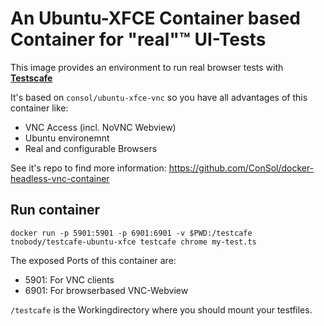 # An Ubuntu-XFCE Container based Container for "real"™ UI-Tests

This image provides an environment to run real browser tests with **[Testscafe](http://devexpress.github.io/testcafe/)**

It's based on `consol/ubuntu-xfce-vnc` so you have all advantages of this container like:

- VNC Access (incl. NoVNC Webview)
- Ubuntu environemnt
- Real and configurable Browsers

See it's repo to find more information: https://github.com/ConSol/docker-headless-vnc-container

## Run container

```
docker run -p 5901:5901 -p 6901:6901 -v $PWD:/testcafe tnobody/testcafe-ubuntu-xfce testcafe chrome my-test.ts
```

The exposed Ports of this container are: 

- 5901: For VNC clients
- 6901: For browserbased VNC-Webview

`/testcafe` is the Workingdirectory where you should mount your testfiles.
